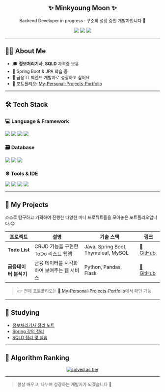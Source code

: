 <h2 align="center">✨ Minkyoung Moon ✨</h2>
<p align="center">Backend Developer in progress · 꾸준히 성장 중인 개발자입니다 🚀</p>


<p align="center">
  <a href="mailto:your.email@example.com"><img src="https://img.shields.io/badge/email-D14836?style=flat&logo=gmail&logoColor=white"/></a>
  <a href="https://velog.io/@yourvelog"><img src="https://img.shields.io/badge/velog-20C997?style=flat&logo=velog&logoColor=white"/></a>
  <a href="https://github.com/yourgithub"><img src="https://img.shields.io/badge/github-181717?style=flat&logo=github&logoColor=white"/></a>
</p>

---

## 👩‍💻 About Me

- 🎓 **정보처리기사**, **SQLD** 자격증 보유
- 🌱 Spring Boot & JPA 학습 중  
- 🧠 금융 IT 백엔드 개발자로 성장하고 싶어요
- 📌 포트폴리오: [My-Personal-Projects-Portfolio](https://github.com/yourgithub/My-Personal-Projects-Portfolio)

---

## 🛠 Tech Stack

### 💻 Language & Framework
<p>
  <img src="https://img.shields.io/badge/Java-007396?style=flat&logo=java&logoColor=white"/>
  <img src="https://img.shields.io/badge/Spring%20Boot-6DB33F?style=flat&logo=spring-boot&logoColor=white"/>
  <img src="https://img.shields.io/badge/JPA-59666C?style=flat&logo=hibernate&logoColor=white"/>
  <img src="https://img.shields.io/badge/Thymeleaf-005F0F?style=flat&logo=spring&logoColor=white"/>
</p>

### 🗃 Database
<p>
  <img src="https://img.shields.io/badge/MySQL-4479A1?style=flat&logo=mysql&logoColor=white"/>
  <img src="https://img.shields.io/badge/Oracle-F80000?style=flat&logo=oracle&logoColor=white"/>
  <img src="https://img.shields.io/badge/DBeaver-372923?style=flat&logo=datagrip&logoColor=white"/>
</p>

### ⚙️ Tools & IDE
<p>
  <img src="https://img.shields.io/badge/Git-F05032?style=flat&logo=git&logoColor=white"/>
  <img src="https://img.shields.io/badge/GitHub-181717?style=flat&logo=github&logoColor=white"/>
  <img src="https://img.shields.io/badge/IntelliJ%20IDEA-000000?style=flat&logo=intellijidea&logoColor=white"/>
  <img src="https://img.shields.io/badge/Docker-2496ED?style=flat&logo=docker&logoColor=white"/>
</p>

---

## 📌 My Projects
스스로 탐구하고 기획하여 진행한 다양한 미니 프로젝트들을 모아놓은 포트폴리오입니다.😊

| 프로젝트 | 설명 | 기술 스택 | 링크 |
|----------|------|-----------|------|
| **Todo List** | CRUD 기능을 구현한 ToDo 리스트 웹앱 | Java, Spring Boot, Thymeleaf, MySQL | [🔗 GitHub](https://github.com/yourgithub/todo-list) |
| **금융데이터 분석기** | 금융 데이터를 시각화하여 보여주는 웹 서비스 | Python, Pandas, Flask | [🔗 GitHub](https://github.com/yourgithub/finance-analyzer) |

> 👉 전체 포트폴리오는 [📂 My-Personal-Projects-Portfolio](https://github.com/yourgithub/My-Personal-Projects-Portfolio)에서 확인 가능

---

## 🧠 Studying

- [정보처리기사 정리 노트](https://link.com)
- [Spring 강의 정리](https://link.com)
- [SQLD 정리 및 실습](https://link.com)

---

## 🧮 Algorithm Ranking

<p align="center">
  <a href="https://solved.ac/ryuchae">
    <img src="http://mazassumnida.wtf/api/v2/generate_badge?boj=ess0520" alt="solved.ac tier"/>
  </a>
</p>

---

> 항상 배우고, 나누며 성장하는 개발자가 되겠습니다 🙌
